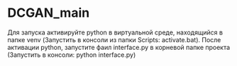 # DCGAN_main

Для запуска активируйте python в виртуальной среде, находящийся в папке venv
(Запустить в консоли из папки Scripts: activate.bat).
После активации python, запустите фаил interface.py в корневой папке проекта (Запустить в консоли: python interface.py)
